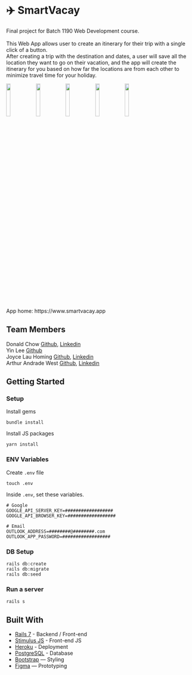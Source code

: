 # ✈️ SmartVacay

Final project for Batch 1190 Web Development course.<br><br>
This Web App allows user to create an itinerary for their trip with a single click of a button.<br>
After creating a trip with the destination and dates, a user will save all the location they want to go on their vacation, and the app will create the itinerary for you based on how far the locations are from each other to minimize travel time for your holiday.<br>

<div class="row">
<img src="https://tyhyun.me/images/projects/smart1.png" width="15%">
<img src="https://tyhyun.me/images/projects/smart2.png" width="15%">
<img src="https://tyhyun.me/images/projects/smart3.png" width="15%">
<img src="https://tyhyun.me/images/projects/smart4.png" width="15%">
<img src="https://tyhyun.me/images/projects/smart5.png" width="15%">
</div>
<br>
App home: https://www.smartvacay.app

## Team Members

Donald Chow [Github](https://github.com/Donald-Chow/), [Linkedin](https://www.linkedin.com/in/donald-wh-chow/)<br>
Yin Lee [Github](https://github.com/tyhyun309)<br>
Joyce Lau Homing [Github](https://github.com/jshizuki), [Linkedin](https://www.linkedin.com/in/joyce-lau-046b8689)<br>
Arthur Andrade West [Github](https://github.com/Arthur-Andrade194), [Linkedin](https://www.linkedin.com/in/arthur-andrade-west/)<br>

## Getting Started
### Setup

Install gems
```
bundle install
```
Install JS packages
```
yarn install
```

### ENV Variables
Create `.env` file
```
touch .env
```
Inside `.env`, set these variables.
```
# Google
GOOGLE_API_SERVER_KEY=##################
GOOGLE_API_BROWSER_KEY=##################

# Email
OUTLOOK_ADDRESS=########@########.com
OUTLOOK_APP_PASSWORD=##################

```

### DB Setup
```
rails db:create
rails db:migrate
rails db:seed
```

### Run a server
```
rails s
```

## Built With
- [Rails 7](https://guides.rubyonrails.org/) - Backend / Front-end
- [Stimulus JS](https://stimulus.hotwired.dev/) - Front-end JS
- [Heroku](https://heroku.com/) - Deployment
- [PostgreSQL](https://www.postgresql.org/) - Database
- [Bootstrap](https://getbootstrap.com/) — Styling
- [Figma](https://www.figma.com) — Prototyping
